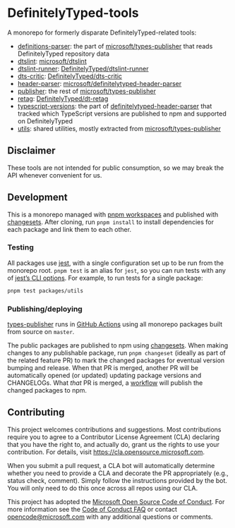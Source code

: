 # DefinitelyTyped-tools

A monorepo for formerly disparate DefinitelyTyped-related tools:

- [definitions-parser](packages/definitions-parser): the part of [microsoft/types-publisher](https://github.com/microsoft/types-publisher) that reads DefinitelyTyped repository data
- [dtslint](packages/dtslint): [microsoft/dtslint](https://github.com/microsoft/dtslint)
- [dtslint-runner](packages/dtslint-runner): [DefinitelyTyped/dtslint-runner](https://github.com/DefinitelyTyped/dtslint-runner)
- [dts-critic](packages/dts-critic): [DefinitelyTyped/dts-critic](https://github.com/DefinitelyTyped/dts-critic)
- [header-parser](packages/header-parser): [microsoft/definitelytyped-header-parser](https://github.com/microsoft/definitelytyped-header-parser)
- [publisher](packages/publisher): the rest of [microsoft/types-publisher](https://github.com/microsoft/types-publisher)
- [retag](packages/retag): [DefinitelyTyped/dt-retag](https://github.com/DefinitelyTyped/dt-retag)
- [typescript-versions](packages/typescript-versions): the part of [definitelytyped-header-parser](https://github.com/microsoft/definitelytyped-header-parser) that tracked which TypeScript versions are published to npm and supported on DefinitelyTyped
- [utils](packages/utils): shared utilities, mostly extracted from [microsoft/types-publisher](https://github.com/microsoft/types-publisher)

## Disclaimer

These tools are not intended for public consumption, so we may break the API whenever convenient for us.

## Development

This is a monorepo managed with [pnpm workspaces](https://https://pnpm.io/workspaces) and published with [changesets](https://github.com/changesets/changesets). After cloning, run `pnpm install` to install dependencies for each package and link them to each other.

### Testing

All packages use [jest](https://github.com/facebook/jest), with a single configuration set up to be run from the monorepo root. `pnpm test` is an alias for `jest`, so you can run tests with any of [jest’s CLI options](https://jestjs.io/docs/en/cli). For example, to run tests for a single package:

```sh
pnpm test packages/utils
```

### Publishing/deploying

[types-publisher](./packages/publisher) runs in [GitHub Actions](./.github/workflows/publish-packages.yml) using all monorepo packages built from source on `master`.

The public packages are published to npm using [changesets](https://github.com/changesets/changesets). When making changes to any publishable package, run `pnpm changeset` (ideally as part of the related feature PR) to mark the changed packages for eventual version bumping and release. When that PR is merged, another PR will be automatically opened (or updated) updating package versions and CHANGELOGs. What _that_ PR is merged, a [workflow](./.github/workflows/version-or-publish.yml) will publish the changed packages to npm.

## Contributing

This project welcomes contributions and suggestions.  Most contributions require you to agree to a Contributor License Agreement (CLA) declaring that you have the right to, and actually do, grant us the rights to use your contribution. For details, visit https://cla.opensource.microsoft.com.

When you submit a pull request, a CLA bot will automatically determine whether you need to provide a CLA and decorate the PR appropriately (e.g., status check, comment). Simply follow the instructions provided by the bot. You will only need to do this once across all repos using our CLA.

This project has adopted the [Microsoft Open Source Code of Conduct](https://opensource.microsoft.com/codeofconduct/). For more information see the [Code of Conduct FAQ](https://opensource.microsoft.com/codeofconduct/faq/) or contact [opencode@microsoft.com](mailto:opencode@microsoft.com) with any additional questions or comments.
